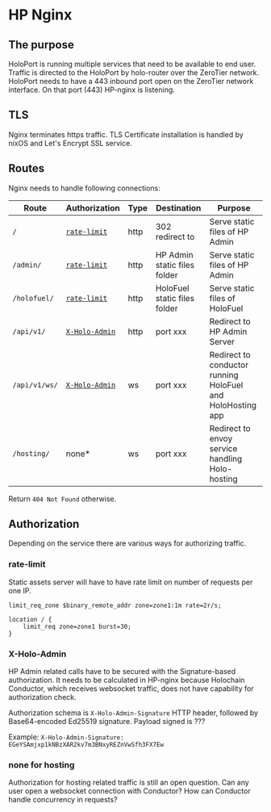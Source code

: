 # HP Nginx

## The purpose

HoloPort is running multiple services that need to be available to end user. Traffic is directed to the HoloPort by holo-router over the ZeroTier network. HoloPort needs to have a 443 inbound port open on the ZeroTier network interface. On that port (443) HP-nginx is listening.

## TLS

Nginx terminates https traffic. TLS Certificate installation is handled by nixOS and Let's Encrypt SSL service.

## Routes

Nginx needs to handle following connections:

| Route | Authorization | Type | Destination | Purpose |
| ----- | ------------- | ---- | ----------- | ------- |
| `/` | [`rate-limit`](#rate-limit) | http | 302 redirect to  | Serve static files of HP Admin |
| `/admin/`   | [`rate-limit`](#rate-limit) | http | HP Admin static files folder | Serve static files of HP Admin |
| `/holofuel/` | [`rate-limit`](#rate-limit) | http | HoloFuel static files folder | Serve static files of HoloFuel |
| `/api/v1/` | [`X-Holo-Admin`](#X-Holo-Admin) | http | port xxx | Redirect to HP Admin Server |
| `/api/v1/ws/` | [`X-Holo-Admin`](#X-Holo-Admin) | ws | port xxx | Redirect to conductor running HoloFuel and HoloHosting app |
| `/hosting/` | none* | ws | port xxx | Redirect to envoy service handling Holo-hosting |

Return `404 Not Found` otherwise.

## Authorization

Depending on the service there are various ways for authorizing traffic.

### rate-limit

Static assets server will have to have rate limit on number of requests per one IP.
```
limit_req_zone $binary_remote_addr zone=zone1:1m rate=2r/s;

location / {
    limit_req zone=zone1 burst=30;
}
```

### X-Holo-Admin
HP Admin related calls have to be secured with the Signature-based authorization. It needs to be calculated in HP-nginx because Holochain Conductor, which receives websocket traffic, does not have capability for authorization check. 

Authorization schema is `X-Holo-Admin-Signature` HTTP header, followed by Base64-encoded Ed25519 signature. Payload signed is ???

Example: `X-Holo-Admin-Signature: EGeYSAmjxp1kNBzXAR2kv7m3BNxyREZnVwSfh3FX7Ew`

### none for hosting

Authorization for hosting related traffic is still an open question. Can any user open a websocket connection with Conductor? How can Conductor handle concurrency in requests?

